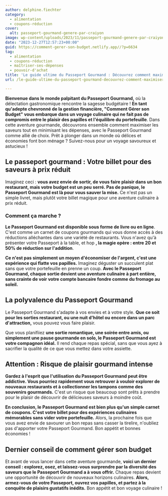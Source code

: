 ```yaml
---
author: delphine.fiechter
category:
  - alimentation
  - coupons-réduction
cover:
  alt: passeport-gourmand-genere-par-craiyon
image: wp-content/uploads/2023/11/passeport-gourmand-genere-par-craiyon-2.png
date: "2023-12-27T12:57:23+00:00"
guid: https://comment-gerer-son-budget.netlify.app//?p=6634
tag:
  - alimentation
  - coupons-réduction
  - maîtriser-ses-dépenses
  - pouvoir-d'achat
title: 'Le guide ultime du Passeport Gourmand : Découvrez comment maximiser les saveurs tout en optimisant votre budget'
url: /le-guide-ultime-du-passeport-gourmand-decouvrez-comment-maximiser-les-saveurs-tout-en-optimisant-votre-budget/

---
```

**Bienvenue dans le monde palpitant du Passeport Gourmand,** où la délectation gastronomique rencontre la sagesse budgétaire ! **En tant qu'adepte chevronné de la gestion financière, "Comment Gérer son Budget" vous embarque dans un voyage culinaire qui ne fait pas de compromis entre le plaisir des papilles et l'équilibre du portefeuille**. Dans cette aventure gourmande, découvrons ensemble comment maximiser les saveurs tout en minimisant les dépenses, avec le Passeport Gourmand comme allié de choix. Prêt à plonger dans un monde où délices et économies font bon ménage ? Suivez-nous pour un voyage savoureux et astucieux !

## **Le passeport gourmand : Votre billet pour des saveurs à prix réduit**

Imaginez ceci : **vous avez envie de sortir, de vous faire plaisir dans un bon restaurant, mais votre budget est un peu serré. Pas de panique, le Passeport Gourmand est là pour vous sauver la mise.** Ce n'est pas un simple livret, mais plutôt votre billet magique pour une aventure culinaire à prix réduit.

### **Comment ça marche ?**

**Le Passeport Gourmand est disponible sous forme de livre ou en ligne**. C'est comme un carnet de coupons gourmands qui vous donne accès à des réductions alléchantes dans une variété de restaurants. Vous n'avez qu'à présenter votre Passeport à la table, et hop **, la magie opère : entre 20 et 50% de réduction sur l'addition**.

**Ce n'est pas simplement un moyen d'économiser de l'argent, c'est une expérience qui flatte vos papilles.** Imaginez déguster un succulent plat sans que votre portefeuille en prenne un coup. **Avec le Passeport Gourmand, chaque sortie devient une aventure culinaire à part entière, sans crainte de voir votre compte bancaire fondre comme du fromage au soleil.**

## **La polyvalence du Passeport Gourmand**

Le Passeport Gourmand s'adapte à vos envies et à votre style. **Que ce soit pour les sorties restaurant, ou une nuit d’hôtel ou encore dans un parc d'attraction,** vous pouvez vous faire plaisir.

Que vous planifiiez **une sortie romantique, une soirée entre amis, ou simplement une pause gourmande en solo, le Passeport Gourmand est votre compagnon idéal.** Il rend chaque repas spécial, sans que vous ayez à sacrifier la qualité de ce que vous mettez dans votre assiette.

## **Attention : Risque de plaisir gourmand intense**

**Gardez à l'esprit que l'utilisation du Passeport Gourmand peut être addictive. Vous pourriez rapidement vous retrouver à vouloir explorer de nouveaux restaurants et à collectionner les tampons comme des souvenirs gourmands.** C'est un risque que beaucoup sont prêts à prendre pour le plaisir de découvrir de délicieuses saveurs à moindre coût.

**En conclusion, le Passeport Gourmand est bien plus qu'un simple carnet de coupons. C'est votre billet pour des expériences culinaires mémorables sans vider votre portefeuille.** Alors, la prochaine fois que vous avez envie de savourer un bon repas sans casser la tirelire, n'oubliez pas d'apporter votre Passeport Gourmand. Bon appétit et bonnes économies !

## **Dernier conseil de comment gérer son budget**

Et avant de vous lancer dans cette aventure gourmande, **voici un dernier conseil : explorez, osez, et laissez-vous surprendre par la diversité des saveurs que le Passeport Gourmand a à vous offrir.** Chaque repas devient une opportunité de découvrir de nouveaux horizons culinaires. **Alors, armez-vous de votre Passeport, ouvrez vos papilles, et partez à la conquête de plaisirs gustatifs inédits.** Bon appétit et bon voyage culinaire !
